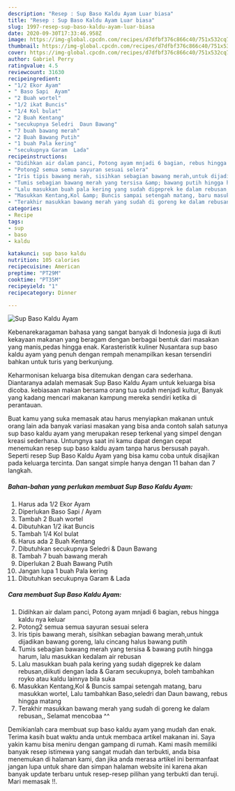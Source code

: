 ```yaml
---
description: "Resep : Sup Baso Kaldu Ayam Luar biasa"
title: "Resep : Sup Baso Kaldu Ayam Luar biasa"
slug: 1997-resep-sup-baso-kaldu-ayam-luar-biasa
date: 2020-09-30T17:33:46.958Z
image: https://img-global.cpcdn.com/recipes/d7dfbf376c866c40/751x532cq70/sup-baso-kaldu-ayam-foto-resep-utama.jpg
thumbnail: https://img-global.cpcdn.com/recipes/d7dfbf376c866c40/751x532cq70/sup-baso-kaldu-ayam-foto-resep-utama.jpg
cover: https://img-global.cpcdn.com/recipes/d7dfbf376c866c40/751x532cq70/sup-baso-kaldu-ayam-foto-resep-utama.jpg
author: Gabriel Perry
ratingvalue: 4.5
reviewcount: 31630
recipeingredient:
- "1/2 Ekor Ayam"
- " Baso Sapi  Ayam"
- "2 Buah wortel"
- "1/2 ikat Buncis"
- "1/4 Kol bulat"
- "2 Buah Kentang"
- "secukupnya Seledri  Daun Bawang"
- "7 buah bawang merah"
- "2 Buah Bawang Putih"
- "1 buah Pala kering"
- "secukupnya Garam  Lada"
recipeinstructions:
- "Didihkan air dalam panci, Potong ayam mnjadi 6 bagian, rebus hingga kaldu nya keluar"
- "Potong2 semua semua sayuran sesuai selera"
- "Iris tipis bawang merah, sisihkan sebagian bawang merah,untuk dijadikan bawang goreng, lalu cincang halus bawang putih"
- "Tumis sebagian bawang merah yang tersisa &amp; bawang putih hingga harum, lalu masukkan kedalam air rebusan"
- "Lalu masukkan buah pala kering yang sudah digeprek ke dalam rebusan,diikuti dengan lada &amp; Garam secukupnya, boleh tambahkan royko atau kaldu lainnya bila suka"
- "Masukkan Kentang,Kol &amp; Buncis sampai setengah matang, baru masukkan wortel, Lalu tambahkan Baso,seledri dan Daun bawang, rebus hingga matang"
- "Terakhir masukkan bawang merah yang sudah di goreng ke dalam rebusan,, Selamat mencobaa ^^"
categories:
- Recipe
tags:
- sup
- baso
- kaldu

katakunci: sup baso kaldu 
nutrition: 105 calories
recipecuisine: American
preptime: "PT29M"
cooktime: "PT35M"
recipeyield: "1"
recipecategory: Dinner

---
```



![Sup Baso Kaldu Ayam](https://img-global.cpcdn.com/recipes/d7dfbf376c866c40/751x532cq70/sup-baso-kaldu-ayam-foto-resep-utama.jpg)

Kebenarekaragaman bahasa yang sangat banyak di Indonesia juga di ikuti kekayaan makanan yang beragam dengan berbagai bentuk dari masakan yang manis,pedas hingga enak. Karasteristik kuliner Nusantara sup baso kaldu ayam yang penuh dengan rempah menampilkan kesan tersendiri bahkan untuk turis yang berkunjung.


Keharmonisan keluarga bisa ditemukan dengan cara sederhana. Diantaranya adalah memasak Sup Baso Kaldu Ayam untuk keluarga bisa dicoba. kebiasaan makan bersama orang tua sudah menjadi kultur, Banyak yang kadang mencari makanan kampung mereka sendiri ketika di perantauan.



Buat kamu yang suka memasak atau harus menyiapkan makanan untuk orang lain ada banyak variasi masakan yang bisa anda contoh salah satunya sup baso kaldu ayam yang merupakan resep terkenal yang simpel dengan kreasi sederhana. Untungnya saat ini kamu dapat dengan cepat menemukan resep sup baso kaldu ayam tanpa harus bersusah payah.
Seperti resep Sup Baso Kaldu Ayam yang bisa kamu coba untuk disajikan pada keluarga tercinta. Dan sangat simple hanya dengan 11 bahan dan 7 langkah.


<!--inarticleads1-->

##### Bahan-bahan yang perlukan membuat Sup Baso Kaldu Ayam:

1. Harus ada 1/2 Ekor Ayam
1. Diperlukan  Baso Sapi / Ayam
1. Tambah 2 Buah wortel
1. Dibutuhkan 1/2 ikat Buncis
1. Tambah 1/4 Kol bulat
1. Harus ada 2 Buah Kentang
1. Dibutuhkan secukupnya Seledri &amp; Daun Bawang
1. Tambah 7 buah bawang merah
1. Diperlukan 2 Buah Bawang Putih
1. Jangan lupa 1 buah Pala kering
1. Dibutuhkan secukupnya Garam &amp; Lada




<!--inarticleads2-->

##### Cara membuat  Sup Baso Kaldu Ayam:

1. Didihkan air dalam panci, Potong ayam mnjadi 6 bagian, rebus hingga kaldu nya keluar
1. Potong2 semua semua sayuran sesuai selera
1. Iris tipis bawang merah, sisihkan sebagian bawang merah,untuk dijadikan bawang goreng, lalu cincang halus bawang putih
1. Tumis sebagian bawang merah yang tersisa &amp; bawang putih hingga harum, lalu masukkan kedalam air rebusan
1. Lalu masukkan buah pala kering yang sudah digeprek ke dalam rebusan,diikuti dengan lada &amp; Garam secukupnya, boleh tambahkan royko atau kaldu lainnya bila suka
1. Masukkan Kentang,Kol &amp; Buncis sampai setengah matang, baru masukkan wortel, Lalu tambahkan Baso,seledri dan Daun bawang, rebus hingga matang
1. Terakhir masukkan bawang merah yang sudah di goreng ke dalam rebusan,, Selamat mencobaa ^^




Demikianlah cara membuat sup baso kaldu ayam yang mudah dan enak. Terima kasih buat waktu anda untuk membaca artikel makanan ini. Saya yakin kamu bisa meniru dengan gampang di rumah. Kami masih memiliki banyak resep istimewa yang sangat mudah dan terbukti, anda bisa menemukan di halaman kami, dan jika anda merasa artikel ini bermanfaat jangan lupa untuk share dan simpan halaman website ini karena akan banyak update terbaru untuk resep-resep pilihan yang terbukti dan teruji. Mari memasak !!. 
